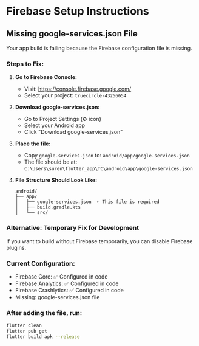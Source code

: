 # Firebase Setup Instructions

## Missing google-services.json File

Your app build is failing because the Firebase configuration file is missing.

### Steps to Fix:

1. **Go to Firebase Console:**
   - Visit: https://console.firebase.google.com/
   - Select your project: `truecircle-43256654`

2. **Download google-services.json:**
   - Go to Project Settings (⚙️ icon)
   - Select your Android app
   - Click "Download google-services.json"

3. **Place the file:**
   - Copy `google-services.json` to: `android/app/google-services.json`
   - The file should be at: `C:\Users\suren\flutter_app\TC\android\app\google-services.json`

4. **File Structure Should Look Like:**
   ```
   android/
   ├── app/
   │   ├── google-services.json  ← This file is required
   │   ├── build.gradle.kts
   │   └── src/
   ```

### Alternative: Temporary Fix for Development

If you want to build without Firebase temporarily, you can disable Firebase plugins.

### Current Configuration:
- Firebase Core: ✅ Configured in code
- Firebase Analytics: ✅ Configured in code  
- Firebase Crashlytics: ✅ Configured in code
- Missing: google-services.json file

### After adding the file, run:
```bash
flutter clean
flutter pub get
flutter build apk --release
```